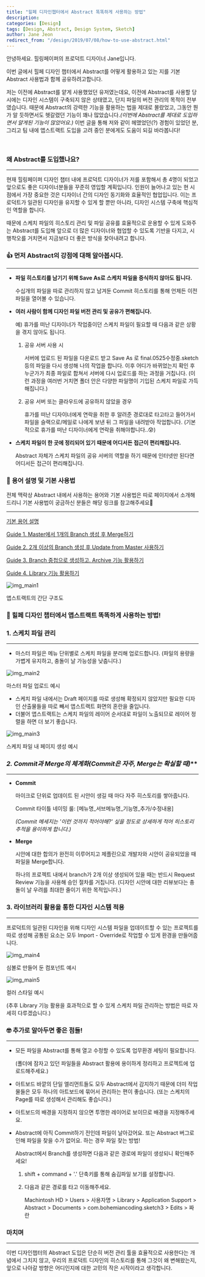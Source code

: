 ```yaml
---
title: "힐페 디자인챕터에서 Abstract 똑똑하게 사용하는 방법"
description:
categories: [Design]
tags: [Design, Abstract, Design System, Sketch]
author: Jane Jeon
redirect_from: "/design/2019/07/08/how-to-use-abstract.html"
---
```


안녕하세요. 힐링페이퍼의 프로덕트 디자이너 Jane입니다.

이번 글에서 힐페 디자인 챕터에서 Abstract를 어떻게 활용하고 있는 지를 기본 Abstract 사용법과 함께 공유하려고합니다.

저는 이전에 Abstract를 얕게 사용했었던 유저였는데요, 이전에 Abstract를 사용할 당시에는 디자인 시스템이 구축되지 않은 상태였고, 단지 파일의 버전 관리의 목적이 전부였습니다. 때문에 Abstract의 강력한 기능을 활용하는 법을 제대로 몰랐었고, 그동안 뭔가 알 듯하면서도 헷갈렸던 기능이 꽤나 많았습니다.*(이번에 Abstract를 제대로 도입하면서 알게된 기능이 많았어요.)* 이번 글을 통해 저와 같이 헤맸었던(?) 경험이 있었던 분, 그리고 팀 내에 앱스트랙트 도입을 고려 중인 분에게도 도움이 되길 바라봅니다!

​    

### **왜 Abstract를 도입했나요?**

------

현재 힐링페이퍼 디자인 챕터 내에 프로덕트 디자이너가 저를 포함해서 총 4명이 되었고 앞으로도 좋은 디자이너분들을 꾸준히 영입할 계획입니다. 인원이 늘어나고 있는 현 시점에서 가장 중요한 것은 디자이너 간의 디자인 동기화와 효율적인 협업입니다. 이는 프로덕트가 일관된 디자인을 유지할 수 있게 할 뿐만 아니라, 디자인 시스템 구축에 핵심적인 역할을 합니다.

때문에 스케치 파일의 히스토리 관리 및 파일 공유를 효율적으로 운용할 수 있게 도와주는 Abstract를 도입해 앞으로 더 많은 디자이너와 협업할 수 있도록 기반을 다지고, 시행착오를 거치면서 지금보다 더 좋은 방식을 찾아내려고 합니다.

  

  

### **👍 먼저 Abstract의 강점에 대해 알아봅시다.**

------

- **파일 히스토리를 남기기 위해 Save As로 스케치 파일을 증식하지 않아도 됩니다.**

  수십개의 파일을 따로 관리하지 않고 남겨둔 Commit 히스토리를 통해 언제든 이전 파일을 열어볼 수 있습니다.  

- **여러 사람이 함께 디자인 파일 버전 관리 및 공유가 편해집니다.**

  예) 휴가를 떠난 디자이너가 작업중이던 스케치 파일이 필요할 때 다음과 같은 상황을 겪지 않아도 됩니다.

  1. 공유 서버 사용 시

     서버에 업로드 된 파일을 다운로드 받고 Save As 로 final.0525수정중.sketch 등의 파일을 다시 생성해 나의 작업을 합니다. 이후 어디가 바뀌었는지 확인 후 누군가가 최종 파일로 합쳐서 서버에 다시 업로드를 하는 과정을 거칩니다. (이런 과정을 여러번 거치면 폴더 안은 다양한 파일명이 기입된 스케치 파일로 가득해집니다.)

  2. 공유 서버 또는 클라우드에 공유하지 않았을 경우

     휴가를 떠난 디자이너에게 연락을 취한 후 알려준 경로대로 타고타고 들어가서 파일을 슬랙으로/메일로 나에게 보낸 뒤 그 파일을 내려받아 작업합니다. (기본적으로 휴가를 떠난 디자이너에게 연락을 취해야합니다..😰)

- **스케치 파일이 한 곳에 정리되어 있기 때문에 어디서든 접근이 편리해집니다.**

  Abstract 자체가 스케치 파일의 공유 서버의 역할을 하기 때문에 인터넷만 된다면 어디서든 접근이 편리해집니다.  

  

### **📒 용어 설명 및 기본 사용법**

전체 맥락상 Abstract 내에서 사용하는 용어와 기본 사용법은 따로 페이지에서 소개해드리니 기본 사용법이 궁금하신 분들은 해당 링크를 참고해주세요🧐

------

<a href="https://healingpaper.github.io/design/2019/07/08/abstract-guide.html" target="blank">기본 용어 설명</a>

<a href="https://healingpaper.github.io/design/2019/07/08/abstract-guide.html#guide1" target="blank">Guide 1. Master에서 1개의 Branch 생성 후 Merge하기</a>

<a href="https://healingpaper.github.io/design/2019/07/08/abstract-guide.html#guide2" target="blank">Guide 2. 2개 이상의 Branch 생성 후 Update from Master 사용하기</a>

<a href="https://healingpaper.github.io/design/2019/07/08/abstract-guide.html#guide3" target="blank">Guide 3. Branch 중첩으로 생성하고. Archive 기능 활용하기</a>

<a href="https://healingpaper.github.io/design/2019/07/08/abstract-guide.html#guide4" target="blank">Guide 4. Library 기능 활용하기</a>

![img_main1](/assets/images/jane/abstract/main/img_main1.png)

앱스트랙트의 간단 구조도



### **🧐 힐페 디자인 챕터에서 앱스트랙트 똑똑하게 사용하는 방법!**

### **1. 스케치 파일 관리**

------

- 마스터 파일은 메뉴 단위별로 스케치 파일을 분리해 업로드합니다. (파일의 용량을 가볍게 유지하고, 충돌이 날 가능성을 낮춥니다.)

![img_main2](/assets/images/jane/abstract/main/img_main2.png)

마스터 파일 업로드 예시

- 스케치 파일 내에서는 Draft 페이지를 따로 생성해 확정되지 않았지만 필요한 디자인 산출물들을 따로 빼서 앱스트랙트 화면의 혼란을 줄입니다.
- 더불어 앱스트랙트는 스케치 파일의 레이어 순서대로 파일이 노출되므로 레이어 정렬을 하면 더 보기 좋습니다.

![img_main3](/assets/images/jane/abstract/main/img_main3.png)

스케치 파일 내 페이지 생성 예시

  

### **2. Commit과 Merge의 체계화*(Commit은 자주, Merge는 확실할 때)***

------

- **Commit**

  마이크로 단위로 업데이트 된 시안이 생길 때 마다 자주 히스토리를 쌓아줍니다.

  Commit 타이틀 네이밍 룰: [메뉴명_서브메뉴명_기능명_추가/수정내용]

  *(Commit 메세지는 '이런 것까지 적어야해?' 싶을 정도로 상세하게 적어 히스토리 추적을 용이하게 합니다.)*

- **Merge**

  시안에 대한 합의가 완전히 이루어지고 제플린으로 개발자와 시안이 공유되었을 때 파일을 Merge합니다.

  하나의 프로젝트 내에서 branch가 2개 이상 생성되어 있을 때는 반드시 Request Review 기능을 사용해 승인 절차를 거칩니다. (디자인 시안에 대한 리뷰보다는 충돌이 날 우려를 최대한 줄이기 위한 목적입니다.)

  

### **3. 라이브러리 활용을 통한 디자인 시스템 적용**

------

프로덕트의 일관된 디자인을 위해 디자인 시스템 파일을 업데이트할 수 있는 프로젝트를 따로 생성해 공통된 요소는 모두 Import - Override로 작업할 수 있게 환경을 만들어줍니다.

![img_main4](/assets/images/jane/abstract/main/img_main4.png)

심볼로 만들어 둔 컴포넌트 예시

![img_main5](/assets/images/jane/abstract/main/img_main5.png)

컬러 스타일 예시

(추후 Library 기능 활용을 효과적으로 할 수 있게 스케치 파일 관리하는 방법은 따로 자세히 다루겠습니다.)



### **🤓 추가로 알아두면 좋은 점들!**

------

- 모든 파일을 Abstract를 통해 열고 수정할 수 있도록 업무환경 세팅이 필요합니다.

  (폴더에 잠자고 있던 파일들을 Abstract 활용에 용이하게 정리하고 프로젝트에 업로드해주세요.)

- 아트보드 바깥의 단일 엘리먼트들도 모두 Abstract에서 감지하기 때문에 더미 작업물들은 모두 하나의 아트보드에 묶어서 관리하는 편이 좋습니다. (또는 스케치의 Page를 따로 생성해서 관리해도 좋습니다.)

- 아트보드의 배경을 지정하지 않으면 투명한 레이어로 보이므로 배경을 지정해주세요.

- Abstract에 아직 Commit하기 전인데 파일이 날아갔어요. 또는 Abstract 버그로 인해 파일을 찾을 수가 없어요. 하는 경우 파일 찾는 방법!

  Abstract에서 Branch를 생성하면 다음과 같은 경로에 파일이 생성되니 확인해주세요!

  1. shift + command + '.' 단축키를 통해 숨김파일 보기를 설정합니다.

  2. 다음과 같은 경로를 타고 이동해주세요.

     Machintosh HD > Users > 사용자명 > Library > Application Support > Abstract > Documents > com.bohemiancoding.sketch3 > Edits > 짜란

     

### **마치며**

------

이번 디자인챕터의 Abstract 도입은 단순히 버전 관리 툴을 효율적으로 사용한다는 개념에서 그치지 않고, 우리의 프로덕트 디자인의 히스토리를 통해 그것이 왜 변해왔는지, 앞으로 나아갈 방향은 어디인지에 대한 고민의 작은 시작이라고 생각합니다.
